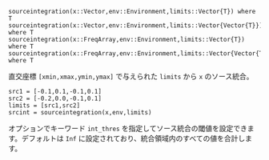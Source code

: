 ```
sourceintegration(x::Vector,env::Environment,limits::Vector{T}) where T
sourceintegration(x::Vector,env::Environment,limits::Vector{Vector{T}}) where T
sourceintegration(x::FreqArray,env::Environment,limits::Vector{T}) where T
sourceintegration(x::FreqArray,env::Environment,limits::Vector{Vector{T}}) where T
```

直交座標 `[xmin,xmax,ymin,ymax]` で与えられた `limits` から `x` のソース統合。

```
src1 = [-0.1,0.1,-0.1,0.1]
src2 = [-0.2,0.0,-0.1,0.1]
limits = [src1,src2]
srcint = sourceintegration(x,env,limits)
```

オプションでキーワード `int_thres` を指定してソース統合の閾値を設定できます。デフォルトは `Inf` に設定されており、統合領域内のすべての値を合計します。
